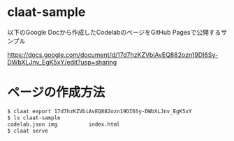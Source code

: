 claat-sample
====

以下のGoogle Docから作成したCodelabのページをGitHub Pagesで公開するサンプル

https://docs.google.com/document/d/17d7hzKZVbiAvEQ882ozn19DI6Sy-DWbXLJnv_EgK5xY/edit?usp=sharing

# ページの作成方法

```bash
$ claat export 17d7hzKZVbiAvEQ882ozn19DI6Sy-DWbXLJnv_EgK5xY
$ ls claat-sample
codelab.json img          index.html
$ claat serve
```
